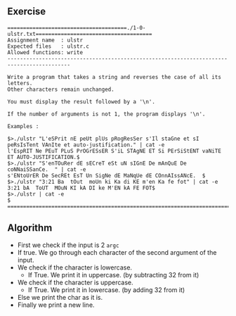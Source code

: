 ## Exercise

```
======================================./1-0-ulstr.txt=====================================
Assignment name  : ulstr
Expected files   : ulstr.c
Allowed functions: write
------------------------------------------------------------------------------------------

Write a program that takes a string and reverses the case of all its letters.
Other characters remain unchanged.

You must display the result followed by a '\n'.

If the number of arguments is not 1, the program displays '\n'.

Examples :

$>./ulstr "L'eSPrit nE peUt plUs pRogResSer s'Il staGne et sI peRsIsTent VAnIte et auto-justification." | cat -e
l'EspRIT Ne PEuT PLuS PrOGrESsER S'iL STAgNE ET Si PErSiStENT vaNiTE ET AUTO-JUSTIFICATION.$
$>./ulstr "S'enTOuRer dE sECreT eSt uN sIGnE De mAnQuE De coNNaiSSanCe.  " | cat -e
s'ENtoUrER De SecREt EsT Un SigNe dE MaNqUe dE COnnAIssANcE.  $
$>./ulstr "3:21 Ba  tOut  moUn ki Ka di KE m'en Ka fe fot" | cat -e
3:21 bA  ToUT  MOuN KI kA DI ke M'EN kA FE FOT$
$>./ulstr | cat -e
$
==========================================================================================
```

## Algorithm

- First we check if the input is 2 `argc`
- If true. We go through each character of the second argument of the input.
- We check if the character is lowercase.
	- If True. We print it in uppercase. (by subtracting 32 from it)
- We check if the character is uppercase.
	- If True. We print it in lowercase. (by adding 32 from it)
- Else we print the char as it is.
- Finally we print a new line.
